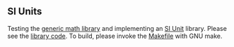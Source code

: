 SI Units
--------

Testing the [generic math library](https://gist.github.com/sebgod/1126306) 
and implementing an [SI Unit](https://en.wikipedia.com/wiki/SI_Units) library.
Please see the [library code](si_units.m).
To build, please invoke the [Makefile](Makefile) with GNU make.
